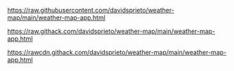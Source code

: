 https://raw.githubusercontent.com/davidsprieto/weather-map/main/weather-map-app.html

https://raw.githack.com/davidsprieto/weather-map/main/weather-map-app.html

https://rawcdn.githack.com/davidsprieto/weather-map/main/weather-map-app.html

